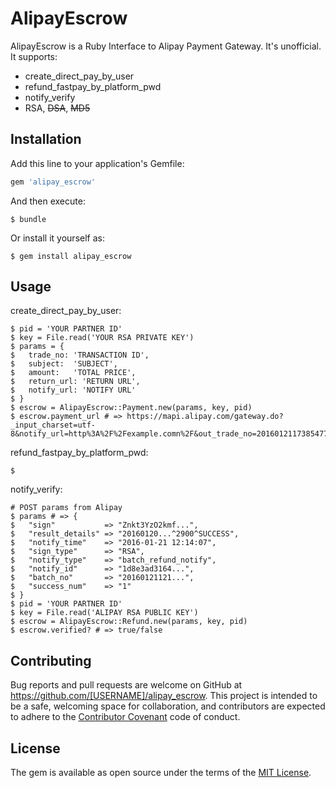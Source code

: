 # AlipayEscrow

AlipayEscrow is a Ruby Interface to Alipay Payment Gateway. It's unofficial. It supports:

* create_direct_pay_by_user
* refund_fastpay_by_platform_pwd
* notify_verify
* RSA, ~~DSA~~, ~~MD5~~

## Installation

Add this line to your application's Gemfile:

```ruby
gem 'alipay_escrow'
```

And then execute:

    $ bundle

Or install it yourself as:

    $ gem install alipay_escrow

## Usage

create_direct_pay_by_user:

    $ pid = 'YOUR PARTNER ID'
    $ key = File.read('YOUR RSA PRIVATE KEY')
    $ params = {
    $   trade_no: 'TRANSACTION ID',
    $   subject:  'SUBJECT',
    $   amount:   'TOTAL PRICE',
    $   return_url: 'RETURN URL',
    $   notify_url: 'NOTIFY URL'
    $ }
    $ escrow = AlipayEscrow::Payment.new(params, key, pid)
    $ escrow.payment_url # => https://mapi.alipay.com/gateway.do?_input_charset=utf-8&notify_url=http%3A%2F%2Fexample.comn%2F&out_trade_no=20160121173854779843000&partner=...&payment_type=1&return_url=https%3A%2F%2Fexample.com%2Falipay%2Fasync_notify&seller_id=...&service=create_direct_pay_by_user&sign=...%3D&sign_type=RSA&subject=iPhone6S&total_fee=2900

refund_fastpay_by_platform_pwd:

    $

notify_verify:

    # POST params from Alipay
    $ params # => {
    $   "sign"           => "Znkt3YzO2kmf...",
    $   "result_details" => "20160120...^2900^SUCCESS",
    $   "notify_time"    => "2016-01-21 12:14:07",
    $   "sign_type"      => "RSA",
    $   "notify_type"    => "batch_refund_notify",
    $   "notify_id"      => "1d8e3ad3164...",
    $   "batch_no"       => "20160121121...",
    $   "success_num"    => "1"
    $ }
    $ pid = 'YOUR PARTNER ID'
    $ key = File.read('ALIPAY RSA PUBLIC KEY')
    $ escrow = AlipayEscrow::Refund.new(params, key, pid)
    $ escrow.verified? # => true/false

## Contributing

Bug reports and pull requests are welcome on GitHub at https://github.com/[USERNAME]/alipay_escrow. This project is intended to be a safe, welcoming space for collaboration, and contributors are expected to adhere to the [Contributor Covenant](contributor-covenant.org) code of conduct.


## License

The gem is available as open source under the terms of the [MIT License](http://opensource.org/licenses/MIT).
